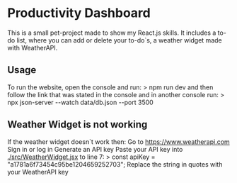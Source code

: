 # Productivity Dashboard

This is a small pet-project made to show my React.js skills. It includes a to-do list, where you can add or delete your to-do`s, a weather widget made with WeatherAPI. 

## Usage

To run the website, open the console and run:
    > npm run dev
    and then follow the link that was stated in the console
and in another console run:
    > npx json-server --watch data/db.json --port 3500

## Weather Widget is not working

If the weather widget doesn`t work then:
    Go to https://www.weatherapi.com
    Sign in or log in
    Generate an API key
    Paste your API key into [./src/WeatherWidget.jsx](./src/WeatherWidget.jsx) to line 7:
        > const apiKey = "a1781a6f73454c95be1204659252703"; Replace the string in quotes with your WeatherAPI key
